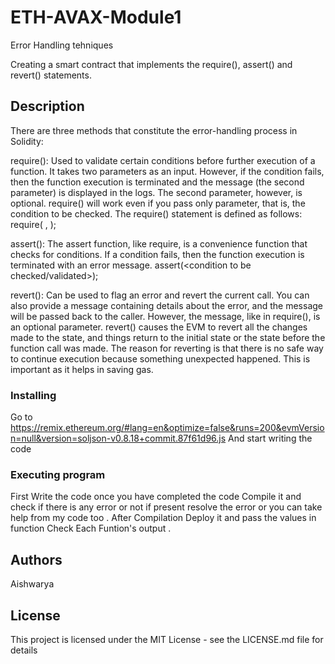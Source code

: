 # ETH-AVAX-Module1
Error Handling tehniques

 Creating a smart contract that implements the require(), assert() and revert() statements.

## Description
 There are three methods that constitute the error-handling process in Solidity:

require(): 
Used to validate certain conditions before further execution of a function. It takes two parameters as an input.
However, if the condition fails, then the function execution is terminated and the message (the second parameter) is displayed in the logs. The second parameter, however, is optional. require() will work even if you pass only parameter, that is, the condition to be checked. The require() statement is defined as follows:
require(<condition to be validated> , <message to be displayed if the condition fails>);



assert(): The assert function, like require, is a convenience function that checks for conditions. If a condition fails, then the function execution is terminated with an error message.
assert(<condition to be checked/validated>);

revert(): 
Can be used to flag an error and revert the current call. You can also provide a message containing details about the error, and the message will be passed back to the caller. However, the message, like in require(), is an optional parameter. revert() causes the EVM to revert all the changes made to the state, and things return to the initial state or the state before the function call was made.
The reason for reverting is that there is no safe way to continue execution because something unexpected happened. This is important as it helps in saving gas.





### Installing
Go to https://remix.ethereum.org/#lang=en&optimize=false&runs=200&evmVersion=null&version=soljson-v0.8.18+commit.87f61d96.js
And start writing the code 


### Executing program

First Write the code  once you have completed the code 
Compile it and check if there is any error or not if present resolve the error or you can take help from my code too .
After Compilation Deploy it  and pass the values in function 
Check Each Funtion's  output .

## Authors

Aishwarya


## License

This project is licensed under the MIT License - see the LICENSE.md file for details
